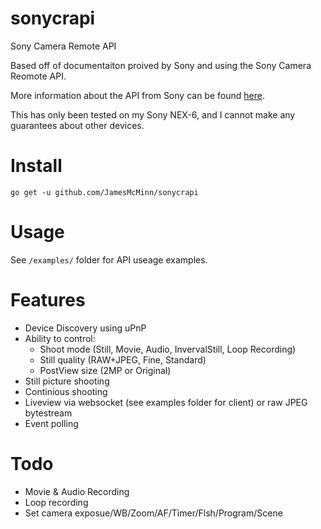 sonycrapi
============
Sony Camera Remote API

Based off of documentaiton proived by Sony and using the Sony Camera Reomote API.

More information about the API from Sony can be found [here](https://developer.sony.com/develop/cameras/get-started/).

This has only been tested on my Sony NEX-6, and I cannot make any guarantees about other devices.

Install
===
    go get -u github.com/JamesMcMinn/sonycrapi

Usage 
=== 
See `/examples/` folder for API useage examples.

Features 
===
- Device Discovery using uPnP
- Ability to control:
	- Shoot mode (Still, Movie, Audio, InvervalStill, Loop Recording)
	- Still quality (RAW+JPEG, Fine, Standard)
	- PostView size (2MP or Original)
- Still picture shooting 
- Continious shooting
- Liveview via websocket (see examples folder for client) or raw JPEG bytestream
- Event polling 

Todo
===
- Movie & Audio Recording
- Loop recording
- Set camera exposue/WB/Zoom/AF/Timer/Flsh/Program/Scene
